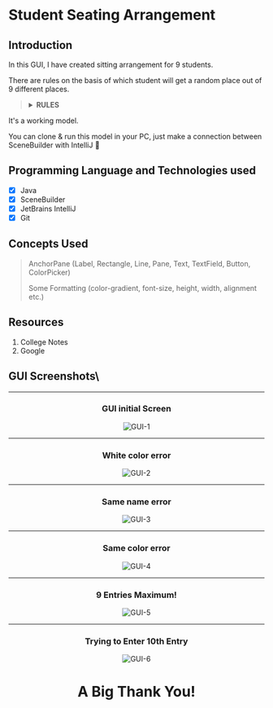 # **Student Seating Arrangement**

## **Introduction**

In this GUI, I have created sitting arrangement for 9 students.

There are rules on the basis of which student will get a random place out of 9 different places.

<blockquote>
<details>
<summary><b>RULES</b></summary>

<b>1. White color is not valid.</b>

<b>2. Same name is not valid (case-sensitive).</b>

<b>3. Same color is not valid.</b>

<b>4. Same name and Same Color is not valid. [When you add same name and same color, it will give an error just like 2nd Rules. Why? Because we input name first then color, so name is checked first, and it will give error at that point]</b>

<b>5. Only 9 Entries.</b>
</details>
</blockquote>

It's a working model.

You can clone & run this model in your PC, just make a connection between SceneBuilder with IntelliJ :1st_place_medal:

## **Programming Language and Technologies used**

- [x] Java
- [x] SceneBuilder
- [x] JetBrains IntelliJ
- [x] Git

## **Concepts Used**
> AnchorPane (Label, Rectangle, Line, Pane, Text, TextField, Button, ColorPicker)
>
> Some Formatting (color-gradient, font-size, height, width, alignment etc.)

## **Resources**

1. College Notes
2. Google

## **GUI Screenshots**\
<hr>

<div align="center"><h3><b>GUI initial Screen</b></h3></div>


<div align="center">

![GUI-1](./images/SS-1.png)
</div>

<hr> 
<div align="center"><h3><b>White color error</b></h3></div>

<div align="center">

![GUI-2](./images/SS-2.png)
</div>

<hr> 
<div align="center"><h3><b>Same name error</b></h3></div>

<div align="center">

![GUI-3](./images/SS-3.png)
</div>

<hr> 
<div align="center"><h3><b>Same color error</b></h3></div>

<div align="center">

![GUI-4](./images/SS-4.png)
</div>

<hr> 
<div align="center"><h3><b>9 Entries Maximum!</b></h3></div>

<div align="center">

![GUI-5](./images/SS-5.png)
</div>

<hr> 
<div align="center"><h3><b>Trying to Enter 10th Entry</b></h3></div>

<div align="center">

![GUI-6](./images/SS-6.png)
</div>

# <div align="center">**A Big Thank You!**</div>
